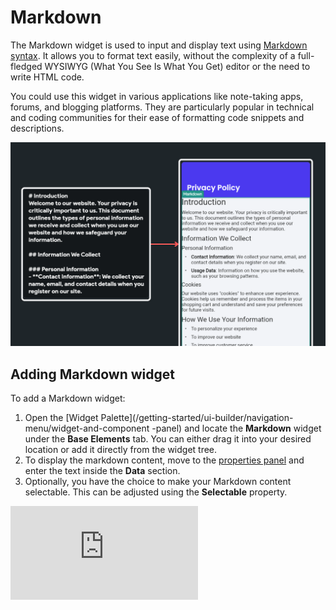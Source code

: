 

# Markdown

The Markdown widget is used to input and display text using [Markdown syntax](https://www.markdownguide.org/basic-syntax/). It allows you to format text easily, without the complexity of a full-fledged WYSIWYG (What You See Is What You Get) editor or the need to write HTML code.

You could use this widget in various applications like note-taking apps, forums, and blogging platforms. They are particularly popular in technical and coding communities for their ease of formatting code snippets and descriptions.

![img.png](imgs%2Fimg.png)

## Adding Markdown widget

To add a Markdown widget:

1. Open the [Widget Palette](/getting-started/ui-builder/navigation-menu/widget-and-component
-panel) and locate the **Markdown** widget under the **Base Elements** tab. You can either drag it into your desired location or add it directly from the widget tree.
5. To display the markdown content, move to the [properties panel](/getting-started/ui-builder/properties-panel) and enter the text inside the **Data** section.
8. Optionally, you have the choice to make your Markdown content selectable. This can be adjusted using the **Selectable** property.

<div class="video-container"><iframe src="https://www.loom.
com/embed/e4c33cdb4bbf44e194dccbb3c357a317?sid=24c80624-af62-47d4-a60f-53b5f1faeaec" frameborder="0" allow="accelerometer; autoplay; clipboard-write; encrypted-media; gyroscope; picture-in-picture; web-share" referrerpolicy="strict-origin-when-cross-origin" allowfullscreen></iframe></div>

